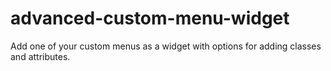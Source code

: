 # advanced-custom-menu-widget
Add one of your custom menus as a widget with options for adding classes and attributes.
